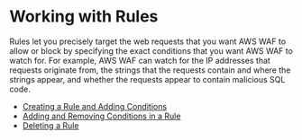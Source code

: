 # Working with Rules<a name="web-acl-rules"></a>

Rules let you precisely target the web requests that you want AWS WAF to allow or block by specifying the exact conditions that you want AWS WAF to watch for\. For example, AWS WAF can watch for the IP addresses that requests originate from, the strings that the requests contain and where the strings appear, and whether the requests appear to contain malicious SQL code\.


+ [Creating a Rule and Adding Conditions](web-acl-rules-creating.md)
+ [Adding and Removing Conditions in a Rule](web-acl-rules-editing.md)
+ [Deleting a Rule](web-acl-rules-deleting.md)